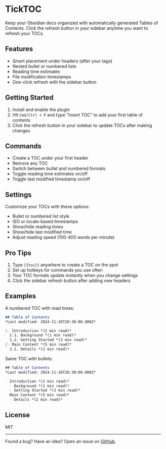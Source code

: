 # TickTOC

Keep your Obsidian docs organized with automatically generated Tables of Contents. Click the refresh button in your sidebar anytime you want to refresh your TOCs.

## Features

- Smart placement under headers (after your tags)
- Nested bullet or numbered lists
- Reading time estimates
- File modification timestamps
- One-click refresh with the sidebar button

## Getting Started

1. Install and enable the plugin
2. Hit `Cmd/Ctrl + P` and type "Insert TOC" to add your first table of contents
3. Click the refresh button in your sidebar to update TOCs after making changes

## Commands

- Create a TOC under your first header
- Remove any TOC
- Switch between bullet and numbered formats
- Toggle reading time estimates on/off
- Toggle last modified timestamp on/off

## Settings

Customize your TOCs with these options:

- Bullet or numbered list style
- ISO or locale-based timestamps
- Show/hide reading times
- Show/hide last modified time
- Adjust reading speed (100-400 words per minute)

## Pro Tips

1. Type `{{toc}}` anywhere to create a TOC on the spot
2. Set up hotkeys for commands you use often
3. Your TOC formats update instantly when you change settings
4. Click the sidebar refresh button after adding new headers

## Examples

A numbered TOC with read times:
```markdown
## Table of Contents
*Last modified: 2024-11-26T20:30:00.000Z*

1. Introduction *(2 min read)*
  1.1. Background *(1 min read)*
  1.2. Getting Started *(3 min read)*
2. Main Content *(5 min read)*
  2.1. Details *(2 min read)*
```

Same TOC with bullets:
```markdown
## Table of Contents
*Last modified: 2024-11-26T20:30:00.000Z*

- Introduction *(2 min read)*
  - Background *(1 min read)*
  - Getting Started *(3 min read)*
- Main Content *(5 min read)*
  - Details *(2 min read)*
```

## License

MIT

---
Found a bug? Have an idea? Open an issue on [GitHub](link-to-repo).

